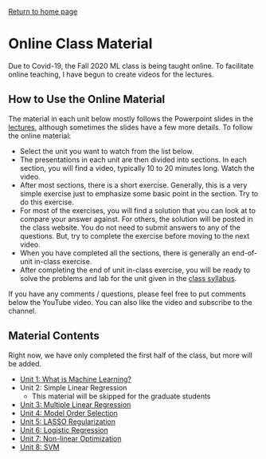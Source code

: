 [Return to home page](./README.md) 

# Online Class Material

Due to Covid-19, the Fall 2020 ML class is being taught online.  To facilitate
online teaching, I have begun to create videos for the lectures.

## How to Use the Online Material

The material in each unit below mostly follows the Powerpoint slides in the
[lectures](./lectures), although sometimes the slides have a few more details.
To follow the online material:
* Select the unit you want to watch from the list below.
* The presentations in each unit are then divided into sections.  In each section,
you will find a video, typically 10 to 20 minutes long.  Watch the video.
* After most sections, there is a short exercise.  Generally,
this is a very simple exercise just to emphasize some basic point in the section.
Try to do this exercise.
* For most of the exercises, you will find a solution that you can look at to 
compare your answer against.  For others, the solution will be posted in
the class website.  You do not need to submit answers to any of the questions.
But, try to complete the exercise before moving to the next video.
* When you have completed all the sections, there is generally an end-of-unit 
in-class exercise.
* After completing the end of unit in-class exercise, you will be ready to solve
the problems and lab for the unit given in the [class syllabus](./sequence.md).

If you have any comments / questions, please feel free to put comments below the
YouTube video.  You can also like the video and subscribe to the channel.

## Material Contents

Right now, we have only completed the first half of the class, but more will be added.

* [Unit 1:  What is Machine Learning?](./unit01_intro/online/readme.md)
* Unit 2:  Simple Linear Regression
    * This material will be skipped for the graduate students
* [Unit 3:  Multiple Linear Regression](./unit03_mult_lin_reg/online/readme.md)
* [Unit 4:  Model Order Selection](./unit04_model_sel/online/readme.md)
* [Unit 5:  LASSO Regularization](./unit05_lasso/online/readme.md)
* [Unit 6:  Logistic Regression](./unit06_logistic/online/readme.md)
* [Unit 7:  Non-linear Optimization](./unit07_optim/online/readme.md)
* [Unit 8:  SVM](./unit08_svm/online/readme.md)

    
    

